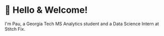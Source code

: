 # 👋 Hello & Welcome!

I'm Pau, a Georgia Tech MS Analytics student and a Data Science Intern at Stitch Fix.
